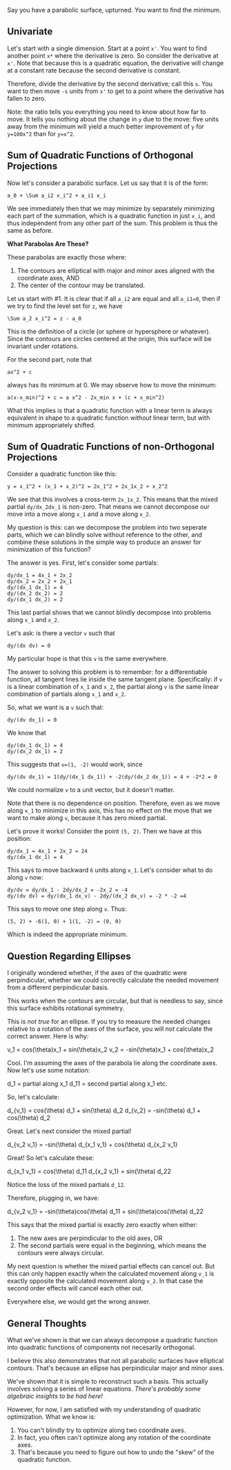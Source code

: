 Say you have a parabolic surface, upturned. You want to find the
minimum.

## Univariate

Let's start with a single dimension. Start at a point `x'`. You want
to find another point `x*` where the derivative is zero. So consider
the derivative at `x'`. Note that because this is a quadratic
equation, the derivative will change at a constant rate because the
second derivative is constant.

Therefore, divide the derivative by the second derivative; call this
`s`. You want to then move `-s` units from `x'` to get to a point
where the derivative has fallen to zero.

Note: the ratio tells you everything you need to know about how far to
move. It tells you nothing about the change in `y` due to the move:
five units away from the minimum will yield a much better improvement
of `y` for `y=100x^2` than for `y=x^2`.

## Sum of Quadratic Functions of Orthogonal Projections

Now let's consider a parabolic surface. Let us say that it is of the
form:

    a_0 + \Sum a_i2 x_i^2 + a_i1 x_i

We see immediately then that we may minimize by separately minimizing
each part of the summation, which is a quadratic function in just
`x_i`, and thus independent from any other part of the sum. This
problem is thus the same as before.

**What Parabolas Are These?**

These parabolas are exactly those where:

1. The contours are elliptical with major and minor axes aligned with
   the coordinate axes, AND
2. The center of the contour may be translated.

Let us start with #1. It is clear that if all `a_i2` are equal and all
`a_i1=0`, then if we try to find the level set for `z`, we have

    \Sum a_2 x_i^2 = z - a_0

This is the definition of a circle (or sphere or hypersphere or
whatever). Since the contours are circles centered at the origin, this
surface will be invariant under rotations.

For the second part, note that

    ax^2 + c

always has its minimum at 0. We may observe how to move the minimum:

    a(x-x_min)^2 + c = a x^2 - 2x_min x + (c + x_min^2)

What this implies is that a quadratic function with a linear term is
always equivalent in shape to a quadratic function *without* linear
term, but with minimum appropriately shifted.

## Sum of Quadratic Functions of non-Orthogonal Projections

Consider a quadratic function like this:

    y = x_1^2 + (x_1 + x_2)^2 = 2x_1^2 + 2x_1x_2 + x_2^2

We see that this involves a cross-term `2x_1x_2`. This means that the
mixed partial `dy/dx_2dx_1` is non-zero. That means we cannot
decompose our move into a move along `x_1` and a move along `x_2`.

My question is this: can we decompose the problem into two seperate
parts, which we can blindly solve without reference to the other, and
combine these solutions in the simple way to produce an answer for
minimization of this function?

The answer is yes. First, let's consider some partials:

    dy/dx_1 = 4x_1 + 2x_2
    dy/dx_2 = 2x_2 + 2x_1
    dy/(dx_1 dx_1) = 4
    dy/(dx_2 dx_2) = 2
    dy/(dx_1 dx_2) = 2

This last partial shows that we cannot blindly decompose into problems
along `x_1` and `x_2`.

Let's ask: is there a vector `v` such that

    dy/(dx dv) = 0

My particular hope is that this `v` is the same everywhere.

The answer to solving this problem is to remember: for a
differentiable function, all tangent lines lie inside the same tangent
plane. Specifically: if `v` is a linear combination of `x_1` and
`x_2`, the partial along `v` is the same linear combination of
partials along `x_1` and `x_2`.

So, what we want is a `v` such that:

    dy/(dv dx_1) = 0

We know that

    dy/(dx_1 dx_1) = 4
    dy/(dx_2 dx_1) = 2

This suggests that `v=(1, -2)` would work, since

    dy/(dv dx_1) = 1(dy/(dx_1 dx_1)) + -2(dy/(dx_2 dx_1)) = 4 + -2*2 = 0

We could normalize `v` to a unit vector, but it doesn't matter.

Note that there is no dependence on position. Therefore, even as we
move along `x_1` to minimize in this axis, this has no effect on the
move that we want to make along `v`, because it has zero mixed
partial.

Let's prove it works! Consider the point `(5, 2)`. Then we have at
this position:

    dy/dx_1 = 4x_1 + 2x_2 = 24
    dy/(dx_1 dx_1) = 4

This says to move backward `6` units along `x_1`. Let's consider what
to do along `v` now:

    dy/dv = dy/dx_1 - 2dy/dx_2 = -2x_2 = -4
    dy/(dv dv) = dy/(dx_1 dx_v) - 2dy/(dx_2 dx_v) = -2 * -2 =4

This says to move one step along `v`. Thus:

    (5, 2) + -6(1, 0) + 1(1, -2) = (0, 0)

Which is indeed the appropriate minimum.

## Question Regarding Ellipses

I originally wondered whether, if the axes of the quadratic were
perpindicular, whether we could correctly calculate the needed
movement from a different perpindicular basis.

This works when the contours are circular, but that is needless to
say, since this surface exhibits rotational symmetry.

This is *not true* for an ellipse. If you try to measure the needed
changes relative to a rotation of the axes of the surface, you will
*not* calculate the correct answer. Here is why:

  v_1 = cos(\theta)x_1 + sin(\theta)x_2
  v_2 = -sin(\theta)x_1 + cos(\theta)x_2

Cool. I'm assuming the axes of the parabola lie along the coordinate
axes. Now let's use some notation:

  d_1 = partial along x_1
  d_11 = second partial along x_1
  etc.

So, let's calculate:

  d_{v_1} = cos(\theta) d_1 + sin(\theta) d_2
  d_{v_2} = -sin(\theta) d_1 + cos(\theta) d_2

Great. Let's next consider the mixed partial!

  d_{v_2 v_1} = -sin(\theta) d_{x_1 v_1} + cos(\theta) d_{x_2 v_1}

Great! So let's calculate these:

  d_{x_1 v_1} = cos(\theta) d_11
  d_{x_2 v_1} = sin(\theta) d_22

Notice the loss of the mixed partials `d_12`.

Therefore, plugging in, we have:

  d_{v_2 v_1} = -sin(\theta)cos(\theta) d_11 + sin(\theta)cos(\theta) d_22

This says that the mixed partial is exactly zero exactly when either:

1. The new axes are perpindicular to the old axes, OR
2. The second partials were equal in the beginning, which means the
   contours were always circular.

My next question is whether the mixed partial effects can cancel
out. But this can only happen exactly when the calculated movement
along `v_1` is exactly opposite the calculated movement along
`v_2`. In that case the second order effects will cancel each other
out.

Everywhere else, we would get the wrong answer.

## General Thoughts

What we've shown is that we can always decompose a quadratic function
into quadratic functions of components not necesarily orthogonal.

I believe this also demonstrates that not all parabolic surfaces have
elliptical contours. That's because an ellipse has perpindicular major
and minor axes.

We've shown that it is simple to reconstruct such a basis. This
actually involves solving a series of linear equations. *There's
probably some algebraic insights to be had here!*

However, for now, I am satisfied with my understanding of quadratic
optimization. What we know is:

1. You can't blindly try to optimize along two coordinate axes.
2. In fact, you often can't optimize along any rotation of the
   coordinate axes.
3. That's because you need to figure out how to undo the "skew" of the
   quadratic function.
